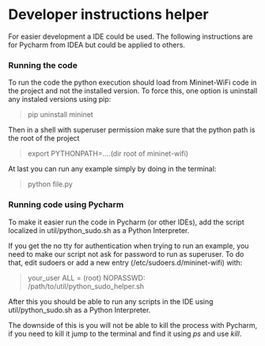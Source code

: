 # Developer instructions helper

For easier development a IDE could be used.
The following instructions are for Pycharm from IDEA but could be applied to others.

### Running the code

To run the code the python execution should load from Mininet-WiFi code in the project and not the installed version.
To force this, one option is uninstall any instaled versions using pip:
> pip uninstall mininet

Then in a shell with superuser permission make sure that the python path is the root of the project
> export PYTHONPATH=....(dir root of mininet-wifi)

At last you can run any example simply by doing in the terminal:
> python file.py


### Running code using Pycharm

To make it easier run the code in Pycharm (or other IDEs), add the script localized in util/python_sudo.sh as a Python Interpreter.

If you get the no tty for authentication when trying to run an example, you need to make our script not ask for password to run as superuser. 
To do that, edit sudoers or add a new entry (/etc/sudoers.d/mininet-wifi) with:
> your_user ALL = (root) NOPASSWD: /path/to/util/python_sudo_helper.sh

After this you should be able to run any scripts in the IDE using util/python_sudo.sh as a Python Interpreter.

The downside of this is you will not be able to kill the process with Pycharm, if you need to kill it jump to the terminal and find it using _ps_ and use _kill_.